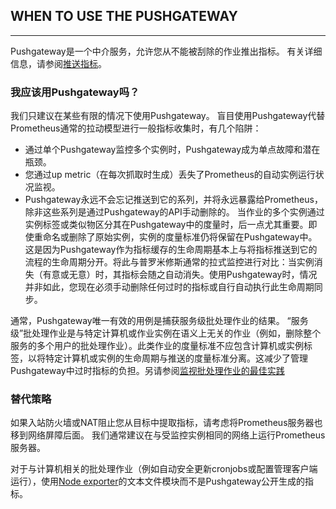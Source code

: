 ## WHEN TO USE THE PUSHGATEWAY
---
Pushgateway是一个中介服务，允许您从不能被刮除的作业推出指标。 有关详细信息，请参阅[推送指标](https://prometheus.io/docs/instrumenting/pushing/)。

### 我应该用Pushgateway吗？
我们只建议在某些有限的情况下使用Pushgateway。 盲目使用Pushgateway代替Prometheus通常的拉动模型进行一般指标收集时，有几个陷阱：
 - 通过单个Pushgateway监控多个实例时，Pushgateway成为单点故障和潜在瓶颈。
 - 您通过up metric（在每次抓取时生成）丢失了Prometheus的自动实例运行状况监视。
 - Pushgateway永远不会忘记推送到它的系列，并将永远暴露给Prometheus，除非这些系列是通过Pushgateway的API手动删除的。
当作业的多个实例通过实例标签或类似物区分其在Pushgateway中的度量时，后一点尤其重要。即使重命名或删除了原始实例，实例的度量标准仍将保留在Pushgateway中。这是因为Pushgateway作为指标缓存的生命周期基本上与将指标推送到它的流程的生命周期分开。将此与普罗米修斯通常的拉式监控进行对比：当实例消失（有意或无意）时，其指标会随之自动消失。使用Pushgateway时，情况并非如此，您现在必须手动删除任何过时的指标或自行自动执行此生命周期同步。

通常，Pushgateway唯一有效的用例是捕获服务级批处理作业的结果。 “服务级”批处理作业是与特定计算机或作业实例在语义上无关的作业（例如，删除整个服务的多个用户的批处理作业）。此类作业的度量标准不应包含计算机或实例标签，以将特定计算机或实例的生命周期与推送的度量标准分离。这减少了管理Pushgateway中过时指标的负担。另请参阅[监视批处理作业的最佳实践](https://prometheus.io/docs/practices/instrumentation/#batch-jobs)

### 替代策略
如果入站防火墙或NAT阻止您从目标中提取指标，请考虑将Prometheus服务器也移到网络屏障后面。 我们通常建议在与受监控实例相同的网络上运行Prometheus服务器。

对于与计算机相关的批处理作业（例如自动安全更新cronjobs或配置管理客户端运行），使用[Node exporter](https://github.com/prometheus/node_exporter)的文本文件模块而不是Pushgateway公开生成的指标。
